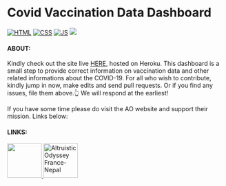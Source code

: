 # Covid Vaccination Data Dashboard
[![HTML](https://forthebadge.com/images/badges/uses-html.svg)](https://forthebadge.com/)
[![CSS](https://forthebadge.com/images/badges/uses-css.svg)](https://forthebadge.com/)
[![JS](https://forthebadge.com/images/badges/uses-js.svg)](https://forthebadge.com/)
[![ ](https://forthebadge.com/images/badges/built-with-love.svg)](https://forthebadge.com/)


#### ABOUT:

Kindly check out the site live [HERE](https://ao-covid-dashboard.herokuapp.com), hosted on Heroku.
This dashboard is a small step to provide correct information on vaccination data and other related informations about the COVID-19. For all who wish to contribute, kindly jump in now, make edits and send pull requests. Or if you find any issues, file them above.👆 We will respond at the earliest! 

If you have some time please do visit the AO website and support their mission. Links below: 

#### LINKS:
<a href="https://www.altruisticodyssey.org/">
  <img height=80 src="https://www.altruisticodyssey.org/uploads/1/3/0/6/130633986/published/ao-logo-1.png" alt"Altruistic Odyssey">
</a>
<a href="https://aofrancenepal.fr/">
  <img height=80 src="https://aofrancenepal.fr/wp-content/uploads/2018/11/AO-France-Nepal-logo-1-300x135.jpg" alt="Altruistic Odyssey France-Nepal">
</a>

